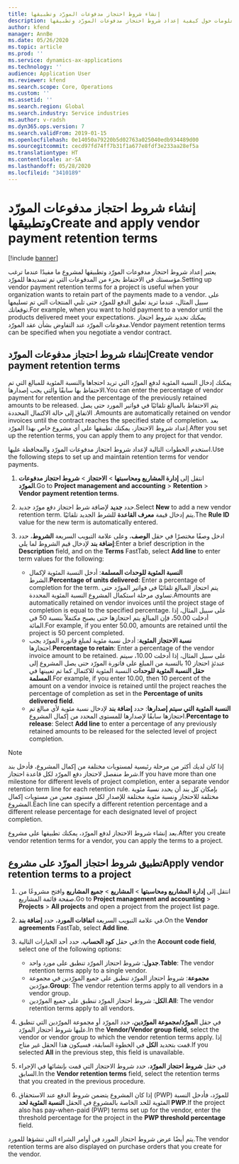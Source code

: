 ```yaml
---
title: إنشاء شروط احتجاز مدفوعات المورّد وتطبيقها
description: يوفر هذا الموضوع معلومات حول كيفية إعداد شروط احتجاز مدفوعات المورّد وتطبيقها‬.
author: kfend
manager: AnnBe
ms.date: 05/26/2020
ms.topic: article
ms.prod: ''
ms.service: dynamics-ax-applications
ms.technology: ''
audience: Application User
ms.reviewer: kfend
ms.search.scope: Core, Operations
ms.custom: ''
ms.assetid: ''
ms.search.region: Global
ms.search.industry: Service industries
ms.author: v-radsh
ms.dyn365.ops.version: 7
ms.search.validFrom: 2019-01-15
ms.openlocfilehash: 0e14050a79220b5d02763a025040edb934489d00
ms.sourcegitcommit: cecd97fd74ff7b31f1a677e8fdf3e233aa28ef5a
ms.translationtype: HT
ms.contentlocale: ar-SA
ms.lasthandoff: 05/28/2020
ms.locfileid: "3410189"
---
```

# <a name="create-and-apply-vendor-payment-retention-terms"></a><span data-ttu-id="54795-103">إنشاء شروط احتجاز مدفوعات المورّد وتطبيقها</span><span class="sxs-lookup"><span data-stu-id="54795-103">Create and apply vendor payment retention terms</span></span>

[!include [banner](../includes/banner.md)] 

<span data-ttu-id="54795-104">يعتبر إعداد شروط احتجاز مدفوعات المورّد وتطبيقها‬ لمشروع ما مفيدًا عندما ترغب مؤسستك في الاحتفاظ بجزء من المدفوعات التي تم تسديدها للمورّد.</span><span class="sxs-lookup"><span data-stu-id="54795-104">Setting up vendor payment retention terms for a project is useful when your organization wants to retain part of the payments made to a vendor.</span></span> <span data-ttu-id="54795-105">على سبيل المثال، عندما تريد تعليق الدفع للمورّد حتى تلبي المنتجات التي تم تسليمها توقعاتك.</span><span class="sxs-lookup"><span data-stu-id="54795-105">For example, when you want to hold payment to a vendor until the products delivered meet your expectations.</span></span> <span data-ttu-id="54795-106">يمكنك تحديد شروط احتجاز مدفوعات المورّد عند التفاوض بشأن عقد المورّد.</span><span class="sxs-lookup"><span data-stu-id="54795-106">Vendor payment retention terms can be specified when you negotiate a vendor contract.</span></span>

## <a name="create-vendor-payment-retention-terms"></a><span data-ttu-id="54795-107">إنشاء شروط احتجاز مدفوعات المورّد</span><span class="sxs-lookup"><span data-stu-id="54795-107">Create vendor payment retention terms</span></span>

<span data-ttu-id="54795-108">يمكنك إدخال النسبة المئوية لدفع المورّد التي تريد احتجاها والنسبة المئوية للمبالغ التي تم الاحتفاظ بها سابقًا والتي يجب إصدارها.</span><span class="sxs-lookup"><span data-stu-id="54795-108">You can enter the percentage of vendor payment for retention and the percentage of the previously retained amounts to be released.</span></span> <span data-ttu-id="54795-109">يتم الاحتفاظ بالمبالغ تلقائيًا في فواتير المورد حتى يصل الاتفاق إلى حالة الاكتمال المحددة .</span><span class="sxs-lookup"><span data-stu-id="54795-109">Amounts are automatically retained on vendor invoices until the contract reaches the specified state of completion.</span></span> <span data-ttu-id="54795-110">بعد إعداد شروط الاحتجاز، يمكنك تطبيقها على أي مشروع خاص بهذا المورّد.</span><span class="sxs-lookup"><span data-stu-id="54795-110">After you set up the retention terms, you can apply them to any project for that vendor.</span></span>

<span data-ttu-id="54795-111">استخدم الخطوات التالية لإعداد شروط احتجاز مدفوعات المورّد والمحافظة عليها.</span><span class="sxs-lookup"><span data-stu-id="54795-111">Use the following steps to set up and maintain retention terms for vendor payments.</span></span> 

1. <span data-ttu-id="54795-112">انتقل إلى **إدارة المشاريع ومحاسبتها‬** > **الاحتجاز** > **شروط احتجاز مدفوعات المورّد**.</span><span class="sxs-lookup"><span data-stu-id="54795-112">Go to **Project management and accounting** > **Retention** > **Vendor payment retention terms**.</span></span>
2. <span data-ttu-id="54795-113">حدد **جديد** لإضافة شرط احتجاز دفع مورّد جديد.</span><span class="sxs-lookup"><span data-stu-id="54795-113">Select **New** to add a new vendor retention term.</span></span> <span data-ttu-id="54795-114">يتم إدخال قيمة **معرف القاعدة** للشرط الجديد تلقائيًا.</span><span class="sxs-lookup"><span data-stu-id="54795-114">The **Rule ID** value for the new term is automatically entered.</span></span> 
3. <span data-ttu-id="54795-115">ادخل وصفًا مختصرًا في حقل **الوصف**، وعلى علامة التبويب السريعة **الشروط**، حدد **إضافة بند** لإدخال قيم الشروط لما يلي:</span><span class="sxs-lookup"><span data-stu-id="54795-115">Enter a brief description in the **Description** field, and on the **Terms** FastTab, select **Add line** to enter term values for the following:</span></span>

   - <span data-ttu-id="54795-116">**النسبة المئوية للوحدات المسلمة**: أدخل النسبة المئوية لإكمال الشرط.</span><span class="sxs-lookup"><span data-stu-id="54795-116">**Percentage of units delivered**: Enter a percentage of completion for the term.</span></span> <span data-ttu-id="54795-117">يتم احتجاز المبالغ تلقائيًا في فواتير المورّد حتى تساوي مرحلة استكمال المشروع النسبة المئوية المحددة.</span><span class="sxs-lookup"><span data-stu-id="54795-117">Amounts are automatically retained on vendor invoices until the project stage of completion is equal to the specified percentage.</span></span> <span data-ttu-id="54795-118">على سبيل المثال، إذا أدخلت 50.00، فإن المبالغ يتم احتجازها حتى يصبح مكتملاً بنسبة 50 في المائة.</span><span class="sxs-lookup"><span data-stu-id="54795-118">For example, if you enter 50.00, amounts are retained until the project is 50 percent completed.</span></span>
   - <span data-ttu-id="54795-119">**نسبة الاحتجاز المئوية**: أدخل نسبة مئوية لمبلغ فاتورة المورّد يجب احتجازها.</span><span class="sxs-lookup"><span data-stu-id="54795-119">**Percentage to retain**: Enter a percentage of the vendor invoice amount to be retained.</span></span> <span data-ttu-id="54795-120">على سبيل المثال، إذا أدخلت 10.00، سيتم عندئذٍ احتجاز 10 بالنسبة من المبلغ على فاتورة المورّد حتى يصل المشروع إلى النسبة المئوية للاكتمال كما تم تعيينها في **‎حقل النسبة المئوية للوحدات المسلمة**.</span><span class="sxs-lookup"><span data-stu-id="54795-120">For example, if you enter 10.00, then 10 percent of the amount on a vendor invoice is retained until the project reaches the percentage of completion as set in the **Percentage of units delivered field**.</span></span>
   - <span data-ttu-id="54795-121">**النسبة المئوية التي سيتم إصدارها‬**: حدد **إضافة بند** لإدخال نسبة مئوية لأي مبالغ تم احتجازها سابقًا لإصدارها للمستوى المحدد من إكمال المشروع.</span><span class="sxs-lookup"><span data-stu-id="54795-121">**Percentage to release**: Select **Add line** to enter a percentage of any previously retained amounts to be released for the selected level of project completion.</span></span>

> [!NOTE]
> <span data-ttu-id="54795-122">إذا كان لديك أكثر من مرحلة رئيسية لمستويات مختلفة من إكمال المشروع، فأدخل بند شرط منفصل لاحتجاز دفع المورّد لكل قاعدة احتجاز.</span><span class="sxs-lookup"><span data-stu-id="54795-122">If you have more than one milestone for different levels of project completion, enter a separate vendor retention term line for each retention rule.</span></span> <span data-ttu-id="54795-123">بإمكان كل بند أن يحدد نسبةً مئوية مختلفة للاحتجاز ونسبة مئوية مختلفة للإصدار لكل مستوى معين من مستويات إكمال المشروع.</span><span class="sxs-lookup"><span data-stu-id="54795-123">Each line can specify a different retention percentage and a different release percentage for each designated level of project completion.</span></span>

<span data-ttu-id="54795-124">بعد إنشاء شروط الاحتجاز لدفع المورّد، يمكنك تطبيقها على مشروع.</span><span class="sxs-lookup"><span data-stu-id="54795-124">After you create vendor retention terms for a vendor, you can apply the terms to a project.</span></span>

## <a name="apply-vendor-retention-terms-to-a-project"></a><span data-ttu-id="54795-125">تطبيق شروط احتجاز المورّد على مشروع</span><span class="sxs-lookup"><span data-stu-id="54795-125">Apply vendor retention terms to a project</span></span>

1. <span data-ttu-id="54795-126">انتقل إلى **إدارة المشاريع ومحاسبتها‬** > **المشاريع** > **جميع المشاريع** وافتح مشروعًا من صفحة قائمة المشاريع.</span><span class="sxs-lookup"><span data-stu-id="54795-126">Go to **Project management and accounting** > **Projects** > **All projects** and open a project from the project list page.</span></span>
2. <span data-ttu-id="54795-127">في علامة التبويب السريعة **اتفاقات المورد**، حدد **إضافة بند**.</span><span class="sxs-lookup"><span data-stu-id="54795-127">On the **Vendor agreements** FastTab, select **Add line**.</span></span>
3. <span data-ttu-id="54795-128">في حقل **كود الحساب**، حدد أحد الخيارات التالية:</span><span class="sxs-lookup"><span data-stu-id="54795-128">In the **Account code field**, select one of the following options:</span></span> 

   - <span data-ttu-id="54795-129">**جدول**: شروط احتجاز المورّد تنطبق على مورد واحد.</span><span class="sxs-lookup"><span data-stu-id="54795-129">**Table**: The vendor retention terms apply to a single vendor.</span></span>
   - <span data-ttu-id="54795-130">**مجموعة**: شروط احتجاز المورّد تنطبق على جميع المورّدين في مجموعة مورّدين.</span><span class="sxs-lookup"><span data-stu-id="54795-130">**Group**: The vendor retention terms apply to all vendors in a vendor group.</span></span>
   - <span data-ttu-id="54795-131">**الكل**: شروط احتجاز المورّد تنطبق على جميع المورّدين.</span><span class="sxs-lookup"><span data-stu-id="54795-131">**All**: The vendor retention terms apply to all vendors.</span></span>

4. <span data-ttu-id="54795-132">في حقل **المورّد/مجموعة المورّدين**، حدد المورّد أو مجموعة المورّدين التي تنطبق عليها شروط احتجاز المورّد.</span><span class="sxs-lookup"><span data-stu-id="54795-132">In the **Vendor/Vendor group field**, select the vendor or vendor group to which the vendor retention terms apply.</span></span> <span data-ttu-id="54795-133">إذا قمت بتحديد **الكل** في الخطوة السابقة، فسيكون هذا الحقل غير متاح.</span><span class="sxs-lookup"><span data-stu-id="54795-133">If you selected **All** in the previous step, this field is unavailable.</span></span>
5. <span data-ttu-id="54795-134">في حقل **شروط احتجاز المورّد**، حدد شروط الاحتجاز التي قمت بإنشائها في الإجراء السابق.</span><span class="sxs-lookup"><span data-stu-id="54795-134">In the **Vendor retention terms** field, select the retention terms that you created in the previous procedure.</span></span>
6. <span data-ttu-id="54795-135">إذا كان المشروع يتضمن شروط الدفع عند الاستحقاق (PWP) للمورّد، فأدخل النسبة المئوية للحد الخاصة بالمشروع في الحقل **النسبة المئوية لحد PWP**.</span><span class="sxs-lookup"><span data-stu-id="54795-135">If the project also has pay-when-paid (PWP) terms set up for the vendor, enter the threshold percentage for the project in the **PWP threshold percentage** field.</span></span>

<span data-ttu-id="54795-136">يتم أيضًا عرض شروط احتجاز المورد في أوامر الشراء التي تنشؤها للمورد.</span><span class="sxs-lookup"><span data-stu-id="54795-136">The vendor retention terms are also displayed on purchase orders that you create for the vendor.</span></span>
